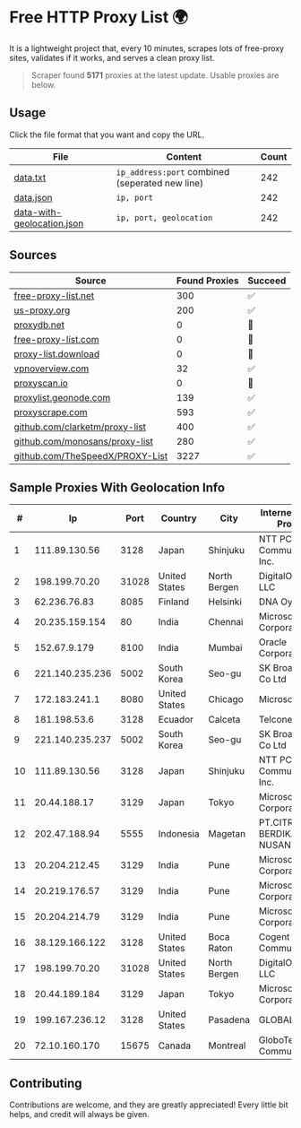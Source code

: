 
# Free HTTP Proxy List 🌍

It is a lightweight project that, every 10 minutes, scrapes lots of free-proxy sites, validates if it works, and serves a clean proxy list.


> Scraper found **5171** proxies at the latest update. Usable proxies are below.

## Usage

Click the file format that you want and copy the URL.


|File|Content|Count|
|----|-------|-----|
|[data.txt](https://raw.githubusercontent.com/themiralay/Proxy-List-World/master/data.txt)|`ip_address:port` combined (seperated new line)|242|
|[data.json](https://raw.githubusercontent.com/themiralay/Proxy-List-World/master/data.json)|`ip, port`|242|
|[data-with-geolocation.json](https://raw.githubusercontent.com/themiralay/Proxy-List-World/master/data-with-geolocation.json)|`ip, port, geolocation`|242|

## Sources

|Source|Found Proxies|Succeed|
|------|-------------|-------|
|[free-proxy-list.net](https://free-proxy-list.net)|300|✅|
|[us-proxy.org](https://www.us-proxy.org)|200|✅|
|[proxydb.net](http://proxydb.net)|0|🚫|
|[free-proxy-list.com](https://free-proxy-list.com/?page=&port=&type%5B%5D=http&type%5B%5D=https&up_time=0&search=Search)|0|🚫|
|[proxy-list.download](https://www.proxy-list.download/HTTP)|0|🚫|
|[vpnoverview.com](https://vpnoverview.com/privacy/anonymous-browsing/free-proxy-servers)|32|✅|
|[proxyscan.io](https://www.proxyscan.io)|0|🚫|
|[proxylist.geonode.com](https://proxylist.geonode.com/api/proxy-list?limit=300&page=1&sort_by=lastChecked&sort_type=desc&protocols=http,https)|139|✅|
|[proxyscrape.com](https://api.proxyscrape.com/v2/?request=displayproxies&protocol=http&timeout=10000&country=all&ssl=all&anonymity=all)|593|✅|
|[github.com/clarketm/proxy-list](https://raw.githubusercontent.com/clarketm/proxy-list/master/proxy-list-raw.txt)|400|✅|
|[github.com/monosans/proxy-list](https://raw.githubusercontent.com/monosans/proxy-list/main/proxies/http.txt)|280|✅|
|[github.com/TheSpeedX/PROXY-List](https://raw.githubusercontent.com/TheSpeedX/PROXY-List/master/http.txt)|3227|✅|


## Sample Proxies With Geolocation Info

|#|Ip|Port|Country|City|Internet Service Provider|
|-|--|----|-------|----|-------------------------|
|1|111.89.130.56|3128|Japan|Shinjuku|NTT PC Communications, Inc.|
|2|198.199.70.20|31028|United States|North Bergen|DigitalOcean, LLC|
|3|62.236.76.83|8085|Finland|Helsinki|DNA Oyj|
|4|20.235.159.154|80|India|Chennai|Microsoft Corporation|
|5|152.67.9.179|8100|India|Mumbai|Oracle Corporation|
|6|221.140.235.236|5002|South Korea|Seo-gu|SK Broadband Co Ltd|
|7|172.183.241.1|8080|United States|Chicago|Microsoft|
|8|181.198.53.6|3128|Ecuador|Calceta|Telconet S.A|
|9|221.140.235.237|5002|South Korea|Seo-gu|SK Broadband Co Ltd|
|10|111.89.130.56|3128|Japan|Shinjuku|NTT PC Communications, Inc.|
|11|20.44.188.17|3129|Japan|Tokyo|Microsoft Corporation|
|12|202.47.188.94|5555|Indonesia|Magetan|PT.CITRA BERDIKARI NUSANTARA|
|13|20.204.212.45|3129|India|Pune|Microsoft Corporation|
|14|20.219.176.57|3129|India|Pune|Microsoft Corporation|
|15|20.204.214.79|3129|India|Pune|Microsoft Corporation|
|16|38.129.166.122|3128|United States|Boca Raton|Cogent Communications|
|17|198.199.70.20|31028|United States|North Bergen|DigitalOcean, LLC|
|18|20.44.189.184|3129|Japan|Tokyo|Microsoft Corporation|
|19|199.167.236.12|3128|United States|Pasadena|GLOBAL IT|
|20|72.10.160.170|15675|Canada|Montreal|GloboTech Communications|



## Contributing

Contributions are welcome, and they are greatly appreciated! Every
little bit helps, and credit will always be given.

